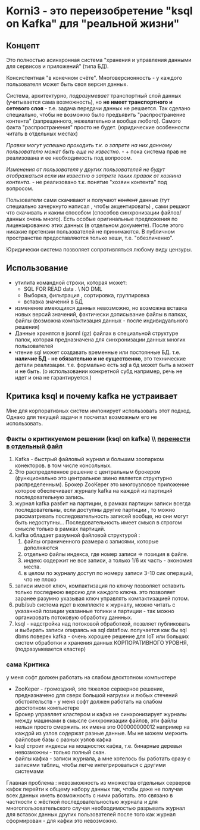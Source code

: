 # Korni3  - это переизобретение "ksql on Kafka" для "реальной жизни"

## Концепт

Это полностью асинхронная система "хранения и управления данными для сервисов и приложений" (типа БД).

Консистентная "в конечном счёте". Многоверсионность - у каждого пользователя может быть своя версия данных. 

Система, архитектурно, *подразумевает* транспортный слой данных (учитывается сама возможность), но **не имеет транспортного и сетевого слоя** -  т.е. задача передачи данных не решается. Так сделано специально, чтобы не возможно было предъявить "распространение контента" (запрещенного, нежелательно и вообще любого). Самого факта "распространения" просто не будет. (юридические особенности читать в отдельных местах)

*Правки могут успешно проходить т.к. о запрете на них данному пользователю может быть еще не известно.* - + пока система прав не реализована и ее необходимость под вопросом. 

*Изменения от пользователя у других пользователей не будут отображаться если им известно о запрете таких правок от хозяина контента.* - не реализовано т.к. понятие "хозяин контента" под вопросом. 

Пользователи сами скачивают и получают ~~контент~~  данные (тут специально зачеркнуто написал , чтобы акцентировать) , сами решают что скачивать и каким способом (способов синхронизации файлов/данных очень много). Есть особые оригинальные предложения по лицензированию этих данных (в отдельном документе). После этого никакие претензии пользователей не принимаются. В публичном пространстве предоставляются только хеши, т.е. "обезличенно". 

Юридически система позволяет сопротивляться любому виду цензуры. 

## Использование

* утилита командной строки, которая может: 
  *  SQL FOR READ data . \ NO DML
  * Выборка, фильтрация , сортировка, группировка
  * вставка значений в БД
* изменение имеющихся данных невозможно, но возможна вставка новых версий значений, фактически дописывание файлы в папках, файлы  (возможна компактизация данных - после индивидуального решения)
* Данные хранятся в jsonnl (gz) файлах в специальной структуре папок, которая предназначена для синхронизации данных многих пользователей
* чтение sql может создавать временные или постоянные БД. т.е. **наличие БД - не обязательно и не существенно**, это технические детали реализации. т.е. формально есть sql а бд может быть а может и не быть. (о использовании конкретной субд например, речь не идет и она не гарантируется.)



## Критика ksql  и почему kafka  не устраивает

Мне для корпоративных систем импонирует использовать этот подход. Однако для текущей задачи я посчитал возможным его не использовать. 

### Факты о критикуемом решении (ksql  on kafka) \\\ <u>перенести в отдельный файл</u>

1. Kafka - быстрый файловый журнал и большим зоопарком конекторов. в том числе консольных. 
2. Это распределенное решение с центральным брокером (функционально это центральное звено является  структурно распределенным). Брокер ZooKeper это многоузловое приложение которое обеспечивает журналу kafka на каждой из партиций последовательную запись. 
3. журнал kafka разбит на партиции, в рамках партиции записи всегда последовательны, если доступны другие партиции , то можно рассматривать последовательность записей вообще, но они могут быть недоступны... Последовательность имеет смысл в строгом смысле только в рамках партиций. 
4. kafka обладает разумной файловой структурой : 
   1. файлы ограниченного размера с записями, которые дополняются
   2. отдельно файлы индекса, где номер записи => позиция в файле. 
   3. индекс содержит не все записи, а только 1/6 их часть - экономия места. 
   4. в целом по журналу доступ по номеру записи 3-10 сик операций, что не плохо
5. записи имеют ключ, компактизация по ключу позволяет оставить только последнюю версию для каждого ключа. это позволяет заранее разумно указывая ключ управлять компактизацией потом. 
6. pub/sub система идет в комплекте к журналу, можно читать с указанной позиции указанные топики и партиции - так можно организовать потоковую обработку даннных. 
7. ksql - надстройка над потоковой обработкой, позвляет публиковать и выбирать записи опираясь на sql dataflow. получается как бы  sql dbms поверех kafka - очень хорошее решение для IoT или больших систем обработки и хранения данных КОРПОРАТИВНОГО УРОВНЯ, (подразумевается кластер)

### сама Критика

у меня софт должен работать на слабом десктопном компьютере

* ZooKeper - громоздкий, это тяжелое серверное решение, предназначено для сверх большой нагрузки и любых стечений обстоятельств - у меня софт должен работать на слабом десктопном компьютере
* Брокер управляет кластером и кафка не синхронизирует журналы между машинами  в смысле синхронизации файлов, эти файлы нельзя просто смержить. их имена это 000000000012 например на каждой из узлов содержат разные данные.  Мы не можем мержить файловые базы с разных узлов кафка
* ksql строит индексы на мощностях кафка, т.е. бинарные деревья невозможны - только полный скан. 
* файлы кафка - записи журнала, а мне хотелось бы работать сразу с записями таблиц, чтобы легче интегрироваться с другими системами

Главная проблема : невозможность из множества отдельных серверов кафок перейти к общему набору данных так, чтобы даже не получая всех данных иметь возможность с ними работать. это связано в частности с жёсткой последовательностью журнала и для многопользовательского случая необходимостью разрывать журнал для вставок данных других пользователей после того как журнал сформирован - для кафки это невозможно. 
